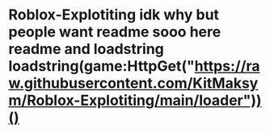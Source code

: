 # Roblox-Explotiting idk why but people want readme sooo here readme and loadstring loadstring(game:HttpGet("https://raw.githubusercontent.com/KitMaksym/Roblox-Explotiting/main/loader"))()

